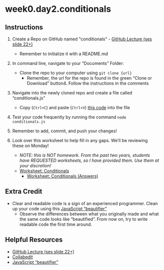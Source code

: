 # week0.day2.conditionals

## Instructions
1. Create a Repo on GitHub named "conditionals" - [GitHub Lecture (ses slide 22+)](https://docs.google.com/presentation/d/1dbCztEBiZovdkDYO3aN-K8UC7pfVzK1E5PE43j1E4f4/edit?usp=sharing)
   - Remember to initialize it with a README.md
2. In command line, navigate to your “Documents” Folder:
   - Clone the repo to your computer using `git clone {url}`
     - Remember, the url for the repo is found in the green “Clone or Download” button4. Follow the instructions in the comments
3. Navigate into the newly cloned repo and create a file called “conditionals.js”
   - Copy (`Ctrl+C`) and paste (`Ctrl+V`) [this code](https://raw.githubusercontent.com/AllStarCodeOrg/week0.day2.conditionals/master/conditionals.js) into the file
     
5. Test your code frequently by running the command `node conditionals.js`
6. Remember to add, commit, and push your changes!
7. Look over this worksheet to help fill in any gaps. We’ll be reviewing these on Monday!
   - *NOTE: this is NOT homework. From the past two years, students have REQUESTED worksheets, so I have provided them. Use them at your discretion!*
   - [Worksheet: Conditionals](https://docs.google.com/document/d/1garEwkWLY9SIpoYo4jHVAALHt5aglhEbKTO9sSWwlBY/edit?usp=sharing)
     - [Worksheet: Conditionals (Answers)](https://docs.google.com/document/d/1NjirFgAGivp95uCNKX8Ngwa4-TboQT5jqV4WysllPag/edit?usp=sharing)
     
## Extra Credit
- Clear and readable code is a sign of an experienced programmer. Clean up your code using this [JavaScript “beautifier”](http://jsbeautifier.org/)
   - Observe the differences between what you originally made and what the same code looks like “beautified”. From now on, try to write readable code the first time around.

## Helpful Resources
- [GitHub Lecture (ses slide 22+)](https://docs.google.com/presentation/d/1dbCztEBiZovdkDYO3aN-K8UC7pfVzK1E5PE43j1E4f4/edit?usp=sharing)
- [Collabedit](http://collabedit.com/)
- [JavaScript “beautifier”](http://jsbeautifier.org/)
